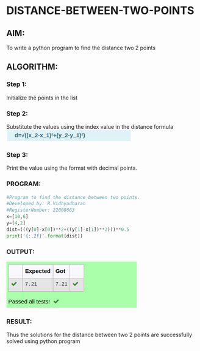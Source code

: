 # DISTANCE-BETWEEN-TWO-POINTS

## AIM:
To write a python program to find the distance two 2 points
## ALGORITHM:
### Step 1: 
Initialize the points in the list
### Step 2: 
Substitute the values using the index value in the distance formula
![formula](/dis.png)
### Step 3: 
Print the value using the format with decimal points.

### PROGRAM:
~~~py
#Program to find the distance between two points.
#Developed by: R.Vidhyadharan
#RegisterNumber: 22008663
x=[10,6]
y=[4,2]
dist=(((y[0]-x[0])**2+((y[1]-x[1])**2)))**0.5
print('{:.2f}'.format(dist))
~~~
### OUTPUT:
![distance between two points](/Screenshot%20from%202022-12-29%2013-51-21.png)


### RESULT:
Thus the solutions for the distance between two 2 points are successfully solved using python program
